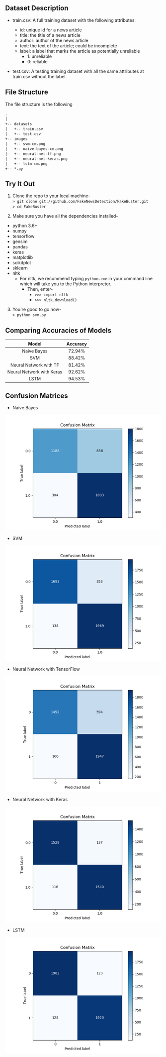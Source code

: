 
## Dataset Description

* train.csv: A full training dataset with the following attributes:
  * id: unique id for a news article
  * title: the title of a news article
  * author: author of the news article
  * text: the text of the article; could be incomplete
  * label: a label that marks the article as potentially unreliable
    * 1: unreliable
    * 0: reliable

* test.csv: A testing training dataset with all the same attributes at train.csv without the label.

## File Structure
The file structure is the following

```
.
|
+-- datasets
|   +-- train.csv
|   +-- test.csv
+-- images
|   +-- svm-cm.png
|   +-- naive-bayes-cm.png
|   +-- neural-net-tf.png
|   +-- neural-net-keras.png
|   +-- lstm-cm.png
+-- *.py
```

## Try It Out

1. Clone the repo to your local machine-  
`> git clone git://github.com/FakeNewsDetection/FakeBuster.git`  
`> cd FakeBuster`

2. Make sure you have all the dependencies installed-  
 * python 3.6+
 * numpy
 * tensorflow
 * gensim
 * pandas
 * keras
 * matplotlib
 * scikitplot
 * sklearn
 * nltk
   * For nltk, we recommend typing `python.exe` in your command line which will take you to the Python interpretor.  
     * Then, enter-
       * `>>> import nltk`
       * `>>> nltk.download()`
    
3. You're good to go now-  
`> python svm.py`

## Comparing Accuracies of Models

| Model                     | Accuracy     |
|:-------------------------:|:------------:|
| Naive Bayes               | 72.94%       |
| SVM                       | 88.42%       |
| Neural Network with TF    | 81.42%       |
| Neural Network with Keras | 92.62%       |
| LSTM                      | 94.53%       |

## Confusion Matrices

* Naive Bayes

![](images/naive-bayes-cm.png)

* SVM

![](images/svm-cm.png)

* Neural Network with TensorFlow

![](images/neural-net-tf.png)

* Neural Network with Keras

![](images/neural-net-keras.png)

* LSTM

![](images/lstm-cm.png)

